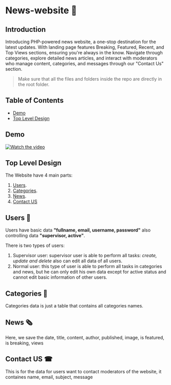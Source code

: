 # News-website 📰

## Introduction
Introducing PHP-powered news website, a one-stop destination for the latest updates. With landing page features Breaking, Featured, Recent, and Top Views sections, ensuring you're always in the know. Navigate through categories, explore detailed news articles, and interact with moderators who manage content, categories, and messages through our "Contact Us" section.

> Make sure that all the files and folders inside the repo are directly in the root folder.

## Table of Contents
- [Demo](#Demo)
- [Top Level Design](#Top-Level-Design)

## Demo
[![Watch the video](https://img.youtube.com/vi/MVqImynqXnY/hqdefault.jpg)](https://www.youtube.com/embed/MVqImynqXnY)



## Top Level Design
The Website have 4 main parts:
1. [Users](#users-).
2. [Categories](#caregories-).
3. [News](#news-).
4. [Contact US](#contact-us-)

## Users 🙆
Users have basic data **"fullname, email, username, password"** also controlling data  **"supervisor, active"**. 

There is two types of users:
1. Supervisor user: supervisor user is able to perform all tasks: _create, update and delete_ also can edit all data of all users.
2. Normal user: this type of user is able to perform all tasks in categories and news, but he can only edit his own data except for active status and cannot edit basic information of other users.

## Categories 📂
Categories data is just a table that contains all categories names.

## News 🗞
Here, we save the date, title, content, author, published, image, is featured, is breaking, views

## Contact US ☎
This is for the data for users want to contact moderators of the website, it containes name, email, subject, message




